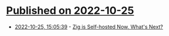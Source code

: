 # [Published on 2022-10-25](index.md)

* [2022-10-25, 15:05:39](https://lobste.rs/s/csax21/zig_is_self_hosted_now_what_s_next) - [Zig is Self-hosted Now, What's Next?](https://kristoff.it/blog/zig-self-hosted-now-what/)
